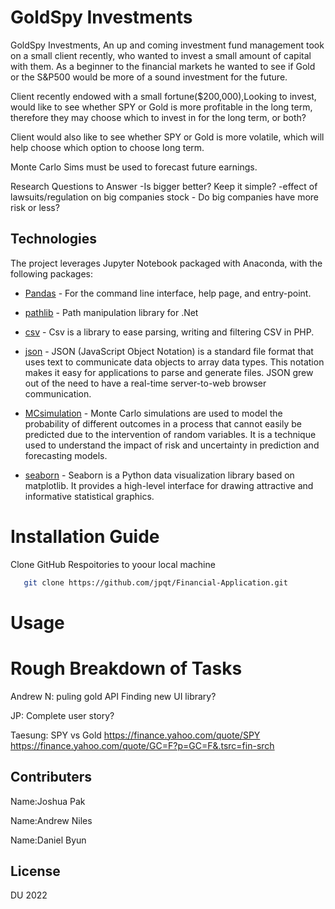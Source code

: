 # GoldSpy Investments
GoldSpy Investments, An up and coming investment fund management took on a small client recently, who wanted to invest a small amount of capital with them. As a beginner to the financial markets he wanted to see if Gold or the S&P500 would be more of a sound investment for the future.

Client recently endowed with a small fortune($200,000),Looking to invest, would like to see whether SPY or Gold is more profitable in the long term, therefore they may choose which to invest in for the long term, or both?

Client would also like to see whether SPY or Gold is more volatile, which will help choose which option to choose long term.

Monte Carlo Sims must be used to forecast future earnings.


Research Questions to Answer
-Is bigger better? Keep it simple?
-effect of lawsuits/regulation on big companies stock - Do big companies have more risk or less?


## Technologies
The project leverages Jupyter Notebook packaged with Anaconda, with the following packages:

* [Pandas](https://github.com/pandas-dev/pandas) - For the command line interface, help page, and entry-point.

* [pathlib](https://github.com/nemec/pathlib) - Path manipulation library for .Net

* [csv](https://github.com/thephpleague/csv) - Csv is a library to ease parsing, writing and filtering CSV in PHP.

* [json](https://github.com/topics/json?l=python) - JSON (JavaScript Object Notation) is a standard file format that uses text to communicate data objects to array data types. This notation makes it easy for applications to parse and generate files. JSON grew out of the need to have a real-time server-to-web browser communication.

* [MCsimulation](https://www.investopedia.com/terms/m/montecarlosimulation.asp) - Monte Carlo simulations are used to model the probability of different outcomes in a process that cannot easily be predicted due to the intervention of random variables. It is a technique used to understand the impact of risk and uncertainty in prediction and forecasting models.

* [seaborn](https://seaborn.pydata.org/) - Seaborn is a Python data visualization library based on matplotlib. It provides a high-level interface for drawing attractive and informative statistical graphics.

# Installation Guide

Clone GitHub Respoitories to yoour local machine

```sh
   git clone https://github.com/jpqt/Financial-Application.git
 ```
 
# Usage



# Rough Breakdown of Tasks

Andrew N: puling gold API
Finding new UI library?

JP: Complete user story?

Taesung: 
SPY vs Gold
https://finance.yahoo.com/quote/SPY
https://finance.yahoo.com/quote/GC=F?p=GC=F&.tsrc=fin-srch

## Contributers

Name:Joshua Pak 

Name:Andrew Niles

Name:Daniel Byun

## License
DU 2022
